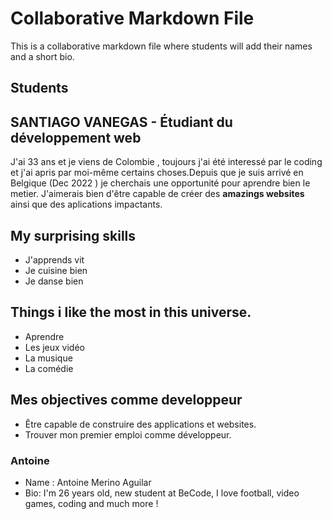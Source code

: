 # Collaborative Markdown File

This is a collaborative markdown file where students will add their names and a short bio.

## Students

## SANTIAGO VANEGAS - Étudiant du développement web
J'ai 33 ans et je viens de Colombie , toujours j'ai été interessé par le coding  et j'ai apris par moi-même certains choses.Depuis que je suis arrivé en Belgique (Dec 2022 ) je cherchais une opportunité pour aprendre bien le metier. J'aimerais bien d'être capable de créer des **amazings websites**  ainsi que des aplications impactants.

## My surprising skills

+ J'apprends vit
+ Je cuisine bien   
+ Je danse bien



## Things i like the most in this universe.

+ Aprendre
+ Les jeux vidéo 
+ La musique
+ La comédie 

## Mes objectives comme developpeur

+ Être capable de construire des applications et websites.
+ Trouver mon premier emploi comme développeur.



### Antoine

- Name : Antoine Merino Aguilar
- Bio: I'm 26 years old, new student at BeCode, I love football, video games, coding and much more !